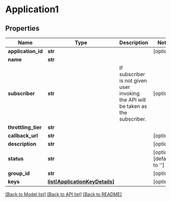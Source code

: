 # Application1

## Properties
Name | Type | Description | Notes
------------ | ------------- | ------------- | -------------
**application_id** | **str** |  | [optional] 
**name** | **str** |  | 
**subscriber** | **str** | If subscriber is not given user invoking the API will be taken as the subscriber.  | [optional] 
**throttling_tier** | **str** |  | 
**callback_url** | **str** |  | [optional] 
**description** | **str** |  | [optional] 
**status** | **str** |  | [optional] [default to '']
**group_id** | **str** |  | [optional] 
**keys** | [**list[ApplicationKeyDetails]**](ApplicationKeyDetails.md) |  | [optional] 

[[Back to Model list]](../README.md#documentation-for-models) [[Back to API list]](../README.md#documentation-for-api-endpoints) [[Back to README]](../README.md)


